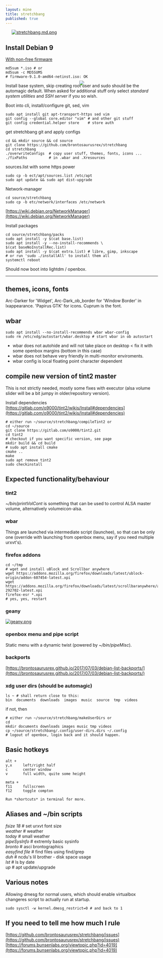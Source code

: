 ```yaml
---
layout: mine
title: stretchbang
published: true
---
```

<a href="/"><img src="{{site.baseurl}}/media/stretchBangLogo.png" style="max-width:1347px; position:relative; left:50%; transform:translate(-50%, 0%); margin-top: -70px; margin-bottom: -170px"></a>
[![stretchbang.md.png](https://cdn.scrot.moe/images/2017/08/01/stretchbang.png)](https://cdn.scrot.moe/images/2017/08/01/stretchbang.png)

## Install Debian 9

[With non-free firmware](https://cdimage.debian.org/cdimage/unofficial/non-free/cd-including-firmware/)

    md5sum *.iso # or
    md5sum -c MD5SUMS 
    # firmware-9.1.0-amd64-netinst.iso: OK

Install base system, skip creating root user and sudo should be the automagic default. When asked for additional stuff only select *standard system utilities* and *SSH server* if you so wish.

Boot into cli, install/configure git, sed, vim

    sudo apt install git apt-transport-https sed vim
    git config --global core.editor "vim" # and other git stuff
    git config credential.helper store    # store auth

get stretchbang git and apply configs
    
    cd && mkdir source && cd source
    git clone https://github.com/brontosaurusrex/stretchbang
    cd stretchbang
    ./overwriteConfigs  # copy user stuff, themes, fonts, icons ...
    ./fixPaths          # in .wbar and .Xresources

sources.list with some https power

    sudo cp -b ect/apt/sources.list /etc/apt
    sudo apt update && sudo apt dist-upgrade
    
Network-manager
    
    cd source/stretchbang
    sudo cp -b etc/network/interfaces /etc/network

[https://wiki.debian.org/NetworkManager](https://wiki.debian.org/NetworkManager)
    
Install packages

    cd source/stretchbang/packs
    sudo apt install -y $(cat base.list)
    sudo apt install -y --no-install-recommends \
    $(cat baseNoInstallRec.list)
    sudo apt install -y $(cat extra.list) # libre, gimp, inkscape
    # or run 'sudo ./installAll' to install them all
    systemctl reboot

Should now boot into lightdm / openbox.

---

## themes, icons, fonts
Arc-Darker for 'Widget', Arc-Dark_ob_border for 'Window Border' in lxappearance. 'Papirus GTK' for icons. Cuprum is the font.

## wbar

    sudo apt install --no-install-recommends wbar wbar-config
    sudo rm /etc/xdg/autostart/wbar.desktop # start wbar in ob autostart
    
- wbar does not autohide and will not take place on desktop < fix it with some openbox margins (bottom in this case)
- wbar does not behave very friendly in multi-monitor enviroments.
- wbar config is local floating point character dependent

## compile new version of tint2 master

This is not strictly needed, mostly some fixes with executor (alsa volume slider will be a bit jumpy in older/repository version).

Install dependencies  
[https://gitlab.com/o9000/tint2/wikis/Install#dependencies](https://gitlab.com/o9000/tint2/wikis/Install#dependencies)

    # either run ~/source/stretchbang/compileTint2 or
    cd ~/source
    git clone https://gitlab.com/o9000/tint2.git
    cd tint2
    # checkout if you want specific version, see page
    mkdir build && cd build
    # sudo apt install cmake
    cmake ..
    make
    sudo apt remove tint2
    sudo checkinstall

## Expected functionality/behaviour

### tint2
*~/bin/printVolCont* is something that can be used to control ALSA master volume, alternatively volumeicon-alsa.

### wbar 
Things are launched via intermediate script (launchee), so that can be only one (override with launching from openbox menu, say if you need multiple urxvt's).

### firefox addons

    cd ~/tmp
    # wget and install uBlock and Scrollbar anywhere
    wget https://addons.mozilla.org/firefox/downloads/latest/ublock-origin/addon-607454-latest.xpi
    wget https://addons.mozilla.org/firefox/downloads/latest/scrollbaranywhere/addon-292702-latest.xpi
    firefox-esr *.xpi
    # yes, yes, restart

### geany

[![geany.png](https://cdn.scrot.moe/images/2017/08/01/geany.png)](https://cdn.scrot.moe/images/2017/08/01/geany.png)

### openbox menu and pipe script
Static menu with a dynamic twist (powered by *~/bin/pipeMisc*).

### backports
[https://brontosaurusrex.github.io/2017/07/03/debian-list-backports/](https://brontosaurusrex.github.io/2017/07/03/debian-list-backports/)

### xdg user dirs (should be automagic)

    ls ~ # shall return close to this:
    bin  documents  downloads  images  music  source  tmp  videos
    
if not, then

    # either run ~/source/stretchbang/makeUserDirs or
    cd
    mkdir documents downloads images music tmp videos
    cp ~/source/stretchbang/.config/user-dirs.dirs ~/.config
    # logout of openbox, login back and it should happen.

## Basic hotkeys

    alt +
    y,x     left/right half
    c       center window
    v       full width, quite some height
    
    meta +
    f11     fullscreen
    f12     toggle compton
    
    Run *shortcuts* in terminal for more.
    
## Aliases and ~/bin scripts
    
*fsize 18*      # set urxvt font size  
*weather*       # weather  
*today*         # small weather  
*pipeSysInfo*   # extremly basic sysinfo  
*bronto*        # asci brontographics  
*easyfind file* # find files using find/grep  
*duh*           # ncdu's lil brother - disk space usage  
*lst*           # ls by date  
*up*            # apt update/upgrade  

## Various notes

Allowing dmesg for normal users, which should enable virtualbox changeres script to actually run at startup.

    sudo sysctl -w kernel.dmesg_restrict=0 # and back to 1

## If you need to tell me how much I rule

[https://github.com/brontosaurusrex/stretchbang/issues](https://github.com/brontosaurusrex/stretchbang/issues)  
[https://forums.bunsenlabs.org/viewtopic.php?id=4019](https://forums.bunsenlabs.org/viewtopic.php?id=4019)
